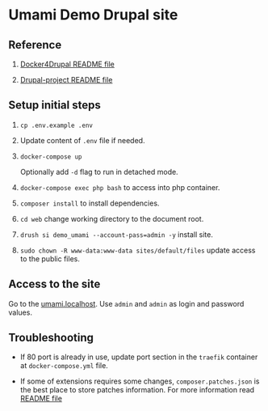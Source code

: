 # Umami Demo Drupal site

## Reference

1. [Docker4Drupal README file](docker4drupal_readme)

1. [Drupal-project README file](drupal_project_readme)

## Setup initial steps

1. `cp .env.example .env`

1. Update content of `.env` file if needed.

1. `docker-compose up`

    Optionally add `-d` flag to run in detached mode.

1. `docker-compose exec php bash` to access into php container.

1. `composer install` to install dependencies.

1. `cd web` change working directory to the document root.

1. `drush si demo_umami --account-pass=admin -y` install site.

1. `sudo chown -R www-data:www-data sites/default/files` update access to the public files.

## Access to the site

Go to the [umami.localhost](http://umami.localhost/user/login). 
Use `admin` and `admin` as login and password values.

## Troubleshooting

* If 80 port is already in use, update port section
in the `traefik` container at `docker-compose.yml` file.

* If some of extensions requires some changes, `composer.patches.json` is the best place
to store patches information. For more information read [README file](patches)

[docker4drupal_readme]: https://github.com/wodby/docker4drupal/blob/5.4.0/README.md
[drupal_project_readme]: https://github.com/drupal-composer/drupal-project/blob/8.x/README.md
[patches]: https://github.com/cweagans/composer-patches/blob/master/README.md
